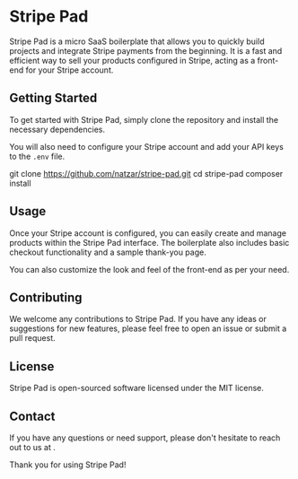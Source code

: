 # Stripe Pad

Stripe Pad is a micro SaaS boilerplate that allows you to quickly build projects and integrate Stripe payments from the beginning. It is a fast and efficient way to sell your products configured in Stripe, acting as a front-end for your Stripe account.

## Getting Started

To get started with Stripe Pad, simply clone the repository and install the necessary dependencies.

You will also need to configure your Stripe account and add your API keys to the `.env` file.

git clone https://github.com/natzar/stripe-pad.git
cd stripe-pad
composer install
  
## Usage

Once your Stripe account is configured, you can easily create and manage products within the Stripe Pad interface. The boilerplate also includes basic checkout functionality and a sample thank-you page.

You can also customize the look and feel of the front-end as per your need.

## Contributing

We welcome any contributions to Stripe Pad. If you have any ideas or suggestions for new features, please feel free to open an issue or submit a pull request.

## License

Stripe Pad is open-sourced software licensed under the MIT license.

## Contact 

If you have any questions or need support, please don't hesitate to reach out to us at <your-email-address> .

Thank you for using Stripe Pad!
